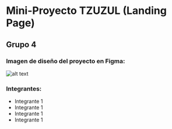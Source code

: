 # Mini-Proyecto TZUZUL (Landing Page)

## Grupo 4

### Imagen de diseño del proyecto en Figma:

![alt text](https://github.com/DieFleitas/landing-page-G4-TZUZUL/blob/main/img/dise%C3%B1o.png "Diseño del proyecto")

### Integrantes:

- Integrante 1
- Integrante 1
- Integrante 1
- Integrante 1
